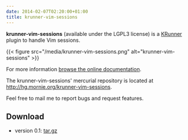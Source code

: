 ```yaml
---
date: 2014-02-07T02:20:00+01:00
title: krunner-vim-sessions
---
```


**krunner-vim-sessions** (available under the LGPL3 license) is a
[KRunner](http://userbase.kde.org/Plasma/Krunner) plugin to handle Vim sessions.

{{< figure src="/media/krunner-vim-sessions.png" alt="krunner-vim-sessions" >}}

For more information [browse the online documentation][docs].

The krunner-vim-sessions' mercurial repository is located at
<http://hg.mornie.org/krunner-vim-sessions>.

Feel free to mail me to report bugs and request features.

## Download ##

 * version 0.1: [tar.gz][tarball_v0.1]


[docs]: http://docs.mornie.org/krunner-vim-sessions/

[tarball_v0.1]: http://downloads.mornie.org/krunner-vim-sessions/krunner-vim-sessions-0.1.tar.gz
